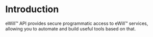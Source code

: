 # Introduction

eWill™ API provides secure programmatic access to eWill™ services, allowing you to automate and build useful tools based on that.
